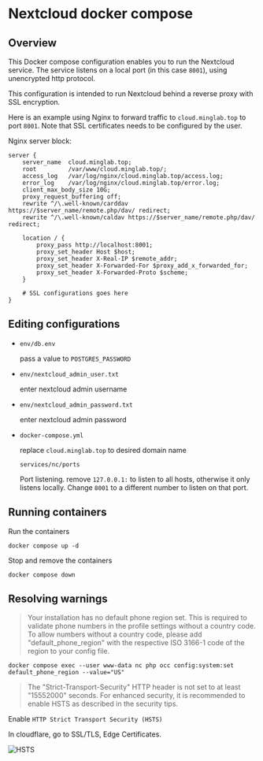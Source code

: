# Nextcloud docker compose

## Overview

This Docker compose configuration enables you to run the Nextcloud service. The service listens on a local port (in this case `8001`), using unencrypted http protocol.

This configuration is intended to run Nextcloud behind a reverse proxy with SSL encryption.

Here is an example using Nginx to forward traffic to `cloud.minglab.top` to port `8001`. Note that SSL certificates needs to be configured by the user.

Nginx server block:

```nginx
server {
    server_name  cloud.minglab.top;
    root         /var/www/cloud.minglab.top/;
    access_log   /var/log/nginx/cloud.minglab.top/access.log;
    error_log    /var/log/nginx/cloud.minglab.top/error.log;
    client_max_body_size 10G;
    proxy_request_buffering off;
    rewrite ^/\.well-known/carddav https://$server_name/remote.php/dav/ redirect;
    rewrite ^/\.well-known/caldav https://$server_name/remote.php/dav/ redirect;

    location / {
        proxy_pass http://localhost:8001;
        proxy_set_header Host $host;
        proxy_set_header X-Real-IP $remote_addr;
        proxy_set_header X-Forwarded-For $proxy_add_x_forwarded_for;
        proxy_set_header X-Forwarded-Proto $scheme;
    }

    # SSL configurations goes here
}
```

## Editing configurations

- `env/db.env`
  
  pass a value to `POSTGRES_PASSWORD`

- `env/nextcloud_admin_user.txt`
  
  enter nextcloud admin username

- `env/nextcloud_admin_password.txt`
  
  enter nextcloud admin password

- `docker-compose.yml`
  
  replace `cloud.minglab.top` to desired domain name
  
  `services/nc/ports`
  
  Port listening. remove `127.0.0.1:` to listen to all hosts, otherwise it only listens locally. Change `8001` to a different number to listen on that port.

## Running containers

Run the containers

```shell
docker compose up -d
```

Stop and remove the containers

```shell
docker compose down
```

## Resolving warnings

> Your installation has no default phone region set. This is required to validate phone numbers in the profile settings without a country code. To allow numbers without a country code, please add "default_phone_region" with the respective ISO 3166-1 code of the region to your config file.

```shell
docker compose exec --user www-data nc php occ config:system:set default_phone_region --value="US"
```

> The "Strict-Transport-Security" HTTP header is not set to at least "15552000" seconds. For enhanced security, it is recommended to enable HSTS as described in the security tips.

Enable `HTTP Strict Transport Security (HSTS)`

In cloudflare, go to SSL/TLS, Edge Certificates.

![HSTS](https://www.minglab.top/projects/nextcloud/HSTS.png)
